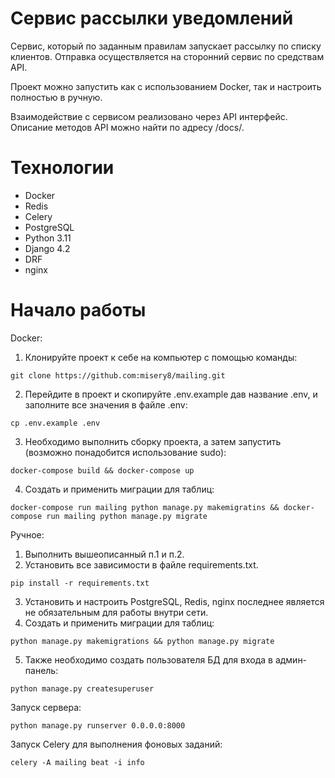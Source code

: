 # Сервис рассылки уведомлений

Сервис, который по заданным правилам запускает рассылку по списку клиентов. Отправка осуществляется
на сторонний сервис по средствам API.

Проект можно запустить как с использованием Docker, так и настроить полностью в ручную.

Взаимодействие с сервисом реализовано через API интерфейс. Описание методов API можно найти по адресу /docs/.

# Технологии
- Docker
- Redis
- Celery
- PostgreSQL
- Python 3.11
- Django 4.2
- DRF
- nginx

# Начало работы

Docker:

1. Клонируйте проект к себе на компьютер с помощью команды:
```shell
git clone https://github.com:misery8/mailing.git
```

2. Перейдите в проект и скопируйте .env.example дав название .env,
и заполните все значения в файле .env:
```shell
cp .env.example .env
```
3. Необходимо выполнить сборку проекта, а затем запустить (возможно понадобится использование sudo):
```shell
docker-compose build && docker-compose up
```
4. Создать и применить миграции для таблиц:
```shell
docker-compose run mailing python manage.py makemigratins && docker-compose run mailing python manage.py migrate
```

Ручное:
1. Выполнить вышеописанный п.1 и п.2.
2. Установить все зависимости в файле requirements.txt.
```shell
pip install -r requirements.txt
```

3. Установить и настроить PostgreSQL, Redis, nginx последнее является не обязательным для работы внутри сети.
4. Создать и применить миграции для таблиц:
```shell
python manage.py makemigrations && python manage.py migrate
```

5. Также необходимо создать пользователя БД для входа в админ-панель:
```shell
python manage.py createsuperuser
```

Запуск сервера:
```shell
python manage.py runserver 0.0.0.0:8000
```
Запуск Celery для выполнения фоновых заданий:
```shell
celery -A mailing beat -i info
```
